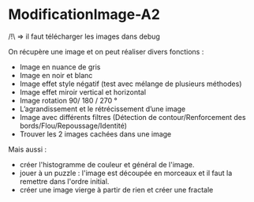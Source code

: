# ModificationImage-A2

/!\ => il faut télécharger les images dans debug 

On récupère une image et on peut réaliser divers fonctions : 
- Image en nuance de gris
- Image en noir et blanc
- Image effet style négatif (test avec mélange de plusieurs méthodes)
- Image effet miroir vertical et horizontal
- Image rotation 90/ 180 / 270 °
- L’agrandissement et le rétrécissement d’une image
- Image avec différents filtres (Détection de contour/Renforcement des bords/Flou/Repoussage/Identité)
- Trouver les 2 images cachées dans une image

Mais aussi : 
-  créer l'histogramme de couleur et général de l'image.
-  jouer à un puzzle : l'image est découpée en morceaux et il faut la remettre dans l'ordre initial.
-  créer une image vierge à partir de rien et créer une fractale 


